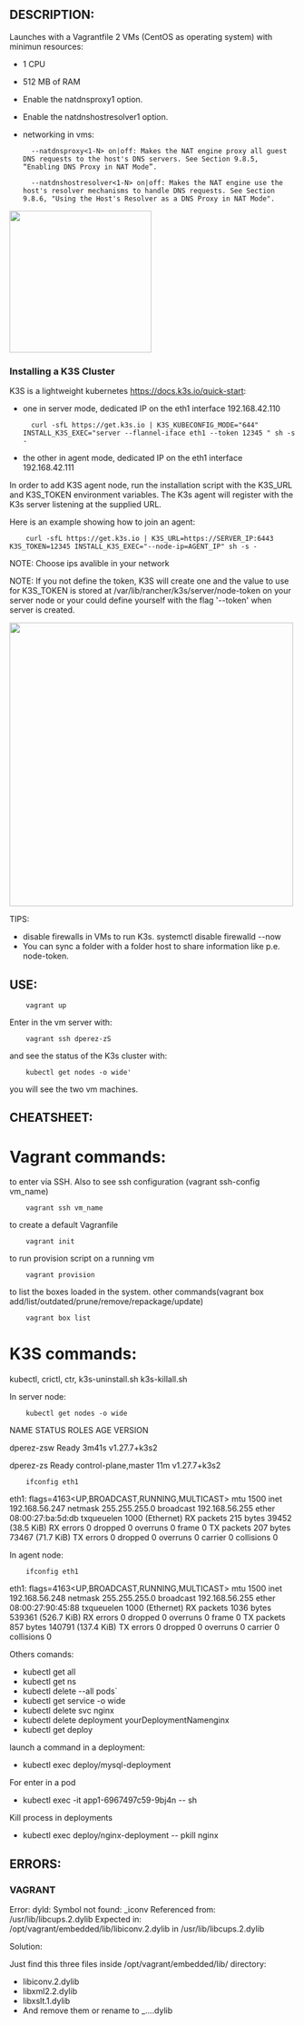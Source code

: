 ## DESCRIPTION:

Launches with a Vagrantfile 2 VMs (CentOS as operating system) with minimun resources:

- 1 CPU
- 512 MB of RAM
- Enable the natdnsproxy1 option.
- Enable the natdnshostresolver1 option.
- networking in vms:

        --natdnsproxy<1-N> on|off: Makes the NAT engine proxy all guest DNS requests to the host's DNS servers. See Section 9.8.5, “Enabling DNS Proxy in NAT Mode”.

        --natdnshostresolver<1-N> on|off: Makes the NAT engine use the host's resolver mechanisms to handle DNS requests. See Section 9.8.6, "Using the Host's Resolver as a DNS Proxy in NAT Mode".

<img height="250em" src="https://i.stack.imgur.com/rRfpM.png"/>

### Installing a K3S Cluster

K3S is a lightweight kubernetes https://docs.k3s.io/quick-start:

- one in server mode, dedicated IP on the eth1 interface 192.168.42.110

        curl -sfL https://get.k3s.io | K3S_KUBECONFIG_MODE="644" INSTALL_K3S_EXEC="server --flannel-iface eth1 --token 12345 " sh -s -

- the other in agent mode, dedicated IP on the eth1 interface 192.168.42.111

In order to add K3S agent node, run the installation script with the K3S_URL and K3S_TOKEN environment variables. The K3s agent will register with the K3s server listening at the supplied URL.

Here is an example showing how to join an agent:

        curl -sfL https://get.k3s.io | K3S_URL=https://SERVER_IP:6443 K3S_TOKEN=12345 INSTALL_K3S_EXEC="--node-ip=AGENT_IP" sh -s -

NOTE: Choose ips avalible in your network

NOTE: If you not define the token, K3S will create one and the value to use for K3S_TOKEN is stored at /var/lib/rancher/k3s/server/node-token on your server node or your could define yourself with the flag '--token' when server is created. 

<img height="500em" src="https://docs.k3s.io/assets/images/how-it-works-k3s-revised-9c025ef482404bca2e53a89a0ba7a3c5.svg"/>

TIPS:
- disable firewalls in VMs to run K3s. systemctl disable firewalld --now
- You can sync a folder with a folder host to share information like p.e. node-token.

## USE:

        vagrant up

Enter in the vm server with:

        vagrant ssh dperez-zS

and see the status of the K3s cluster with:

        kubectl get nodes -o wide'
        
you will see the two vm machines.


## CHEATSHEET:

# Vagrant commands:

to enter via SSH. Also to see ssh configuration (vagrant ssh-config vm_name)

        vagrant ssh vm_name

to create a default Vagranfile

        vagrant init

to run provision script on a running vm

        vagrant provision

to list the boxes loaded in the system. other commands(vagrant box add/list/outdated/prune/remove/repackage/update)

        vagrant box list


# K3S commands:

kubectl, crictl, ctr, k3s-uninstall.sh k3s-killall.sh

In server node:

        kubectl get nodes -o wide

NAME         STATUS   ROLES                  AGE     VERSION

dperez-zsw   Ready    <none>                 3m41s   v1.27.7+k3s2

dperez-zs    Ready    control-plane,master   11m     v1.27.7+k3s2


        ifconfig eth1

eth1: flags=4163<UP,BROADCAST,RUNNING,MULTICAST>  mtu 1500
        inet 192.168.56.247  netmask 255.255.255.0  broadcast 192.168.56.255
        ether 08:00:27:ba:5d:db  txqueuelen 1000  (Ethernet)
        RX packets 215  bytes 39452 (38.5 KiB)
        RX errors 0  dropped 0  overruns 0  frame 0
        TX packets 207  bytes 73467 (71.7 KiB)
        TX errors 0  dropped 0 overruns 0  carrier 0  collisions 0

In agent node:

        ifconfig eth1

eth1: flags=4163<UP,BROADCAST,RUNNING,MULTICAST>  mtu 1500
        inet 192.168.56.248  netmask 255.255.255.0  broadcast 192.168.56.255
        ether 08:00:27:90:45:88  txqueuelen 1000  (Ethernet)
        RX packets 1036  bytes 539361 (526.7 KiB)
        RX errors 0  dropped 0  overruns 0  frame 0
        TX packets 857  bytes 140791 (137.4 KiB)
        TX errors 0  dropped 0 overruns 0  carrier 0  collisions 0

Others comands:

- kubectl get all
- kubectl get ns
- kubectl delete --all  pods`
- kubectl get service -o wide
- kubectl delete svc nginx
- kubectl delete deployment yourDeploymentNamenginx
- kubectl get deploy

launch a command in a deployment:

- kubectl exec deploy/mysql-deployment 

For enter in a pod

- kubectl exec -it app1-6967497c59-9bj4n -- sh

Kill process in deployments

- kubectl exec deploy/nginx-deployment -- pkill nginx

## ERRORS:

### VAGRANT

Error: dyld: Symbol not found: _iconv
    Referenced from: /usr/lib/libcups.2.dylib
    Expected in: /opt/vagrant/embedded/lib/libiconv.2.dylib
    in /usr/lib/libcups.2.dylib

Solution: 

Just find this three files inside /opt/vagrant/embedded/lib/ directory:

- libiconv.2.dylib
- libxml2.2.dylib
- libxslt.1.dylib
- And remove them or rename to _....dylib